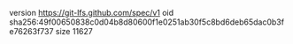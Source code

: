 version https://git-lfs.github.com/spec/v1
oid sha256:49f00650838c0d04b8d80600f1e0251ab30f5c8bd6deb65dac0b3fe76263f737
size 11627
